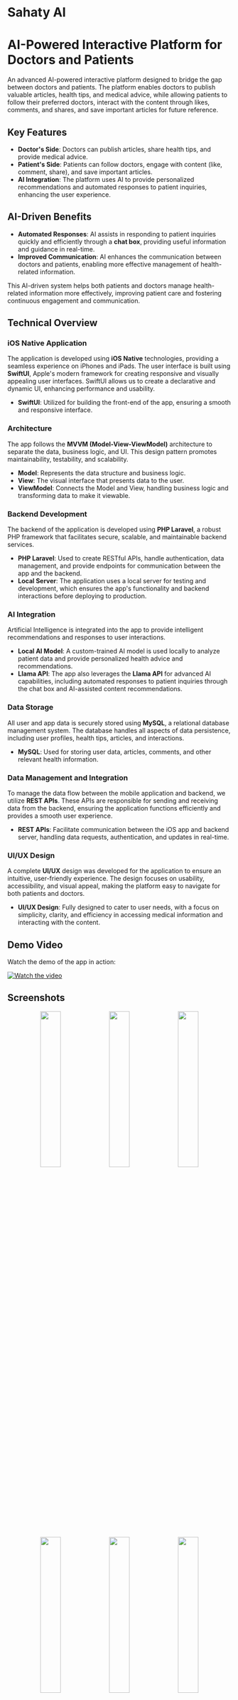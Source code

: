 # Sahaty AI
# AI-Powered Interactive Platform for Doctors and Patients

An advanced AI-powered interactive platform designed to bridge the gap between doctors and patients. The platform enables doctors to publish valuable articles, health tips, and medical advice, while allowing patients to follow their preferred doctors, interact with the content through likes, comments, and shares, and save important articles for future reference.

## Key Features

- **Doctor's Side**: Doctors can publish articles, share health tips, and provide medical advice.
- **Patient's Side**: Patients can follow doctors, engage with content (like, comment, share), and save important articles.
- **AI Integration**: The platform uses AI to provide personalized recommendations and automated responses to patient inquiries, enhancing the user experience.

## AI-Driven Benefits

- **Automated Responses**: AI assists in responding to patient inquiries quickly and efficiently through a **chat box**, providing useful information and guidance in real-time.
- **Improved Communication**: AI enhances the communication between doctors and patients, enabling more effective management of health-related information.

This AI-driven system helps both patients and doctors manage health-related information more effectively, improving patient care and fostering continuous engagement and communication.
 
## Technical Overview

### iOS Native Application

The application is developed using **iOS Native** technologies, providing a seamless experience on iPhones and iPads. The user interface is built using **SwiftUI**, Apple's modern framework for creating responsive and visually appealing user interfaces. SwiftUI allows us to create a declarative and dynamic UI, enhancing performance and usability.

- **SwiftUI**: Utilized for building the front-end of the app, ensuring a smooth and responsive interface.

### Architecture

The app follows the **MVVM (Model-View-ViewModel)** architecture to separate the data, business logic, and UI. This design pattern promotes maintainability, testability, and scalability.

- **Model**: Represents the data structure and business logic.
- **View**: The visual interface that presents data to the user.
- **ViewModel**: Connects the Model and View, handling business logic and transforming data to make it viewable.

### Backend Development

The backend of the application is developed using **PHP Laravel**, a robust PHP framework that facilitates secure, scalable, and maintainable backend services. 

- **PHP Laravel**: Used to create RESTful APIs, handle authentication, data management, and provide endpoints for communication between the app and the backend.
- **Local Server**: The application uses a local server for testing and development, which ensures the app's functionality and backend interactions before deploying to production.

### AI Integration

Artificial Intelligence is integrated into the app to provide intelligent recommendations and responses to user interactions.

- **Local AI Model**: A custom-trained AI model is used locally to analyze patient data and provide personalized health advice and recommendations.
- **Llama API**: The app also leverages the **Llama API** for advanced AI capabilities, including automated responses to patient inquiries through the chat box and AI-assisted content recommendations.

### Data Storage

All user and app data is securely stored using **MySQL**, a relational database management system. The database handles all aspects of data persistence, including user profiles, health tips, articles, and interactions.

- **MySQL**: Used for storing user data, articles, comments, and other relevant health information.
  
### Data Management and Integration

To manage the data flow between the mobile application and backend, we utilize **REST APIs**. These APIs are responsible for sending and receiving data from the backend, ensuring the application functions efficiently and provides a smooth user experience.

- **REST APIs**: Facilitate communication between the iOS app and backend server, handling data requests, authentication, and updates in real-time.

### UI/UX Design

A complete **UI/UX** design was developed for the application to ensure an intuitive, user-friendly experience. The design focuses on usability, accessibility, and visual appeal, making the platform easy to navigate for both patients and doctors.

- **UI/UX Design**: Fully designed to cater to user needs, with a focus on simplicity, clarity, and efficiency in accessing medical information and interacting with the content.

## Demo Video

Watch the demo of the app in action:

[![Watch the video](https://img.youtube.com/vi/https://www.youtube.com/watch?v=6w36W1DZI6s/0.jpg)](https://www.youtube.com/watch?v=6w36W1DZI6s)


## Screenshots

<p align="center">
  <img src="https://github.com/aboashraf169/Sahaty/blob/main/Sahaty/Screenshot%202025-03-08%20at%203.39.40%E2%80%AFPM.png" width="30%" />
  <img src="https://github.com/aboashraf169/Sahaty/blob/main/Sahaty/Screenshot%202025-03-08%20at%203.40.04%E2%80%AFPM.png" width="30%" />
  <img src="https://github.com/aboashraf169/Sahaty/blob/main/Sahaty/Screenshot%202025-03-08%20at%203.42.00%E2%80%AFPM.png" width="30%" />
</p>

<p align="center">
  <img src="https://github.com/aboashraf169/Sahaty/blob/main/Sahaty/Screenshot%202025-03-08%20at%203.43.06%E2%80%AFPM.png" width="30%" />
  <img src="https://github.com/aboashraf169/Sahaty/blob/main/Sahaty/Screenshot%202025-03-08%20at%203.43.16%E2%80%AFPM.png" width="30%" />
  <img src="https://github.com/aboashraf169/Sahaty/blob/main/Sahaty/Screenshot%202025-03-08%20at%203.43.20%E2%80%AFPM.png" width="30%" />
</p>


<p align="center">
  <img src="https://github.com/aboashraf169/Sahaty/blob/main/Sahaty/Screenshot%202025-03-08%20at%203.44.11%E2%80%AFPM.png" width="30%" />
  <img src="https://github.com/aboashraf169/Sahaty/blob/main/Sahaty/Screenshot%202025-03-08%20at%203.44.29%E2%80%AFPM.png" width="30%" />
  <img src="https://github.com/aboashraf169/Sahaty/blob/main/Sahaty/Screenshot%202025-03-08%20at%203.44.48%E2%80%AFPM.png" width="30%" />
</p>


